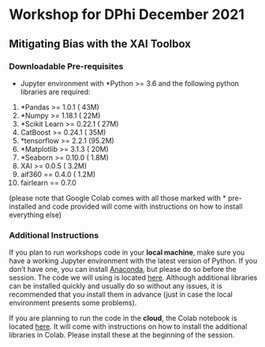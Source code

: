 # Workshop for DPhi December 2021
## Mitigating Bias with the XAI Toolbox

### Downloadable Pre-requisites

- Jupyter environment with *Python >= 3.6 and the following python libraries are required:

1. *Pandas >= 1.0.1		( 43M)
2. *Numpy >= 1.18.1		( 22M)
3. *Scikit Learn >= 0.22.1	( 27M)
4. CatBoost >= 0.24.1		( 35M)
5. *tensorflow >= 2.2.1       (95.2M)
6. *Matplotlib >= 3.1.3		( 20M)
7. *Seaborn >= 0.10.0		( 1.8M)
8. XAI >= 0.0.5		(  3.2M)
9. aif360 == 0.4.0     (  1.2M)
10. fairlearn == 0.7.0

 (please note that Google Colab comes with all those marked with * pre-installed and code provided will come with instructions on how to install everything else)

### Additional Instructions

If you plan to run workshops code in your **local machine**, make sure you have a working Jupyter environment with the latest version of Python. If you don’t have one, you can install [Anaconda](https://www.anaconda.com/products/individual), but please do so before the session. The code we will using is located [here](https://github.com/smasis001/dphi-2021/blob/main/german-credit_dphi.ipynb). Although additional libraries can be installed quickly and usually do so without any issues, it is recommended that you install them in advance (just in case the local environment presents some problems).

If you are planning to run the code in the **cloud**, the Colab notebook is located [here](https://colab.research.google.com/drive/1s1DGispJMMgGGScSY6KmMs6_zDBWAf1P?usp=sharing). It will come with instructions on how to install the additional libraries in Colab. Please install these at the beginning of the session.